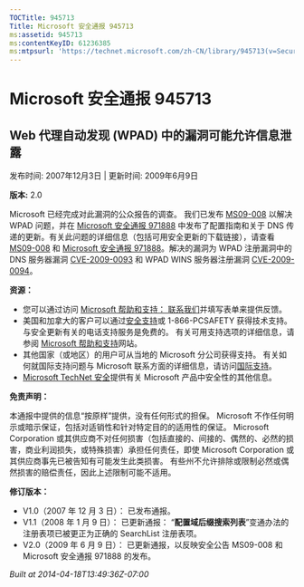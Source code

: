 ```yaml
---
TOCTitle: 945713
Title: Microsoft 安全通报 945713
ms:assetid: 945713
ms:contentKeyID: 61236385
ms:mtpsurl: 'https://technet.microsoft.com/zh-CN/library/945713(v=Security.10)'
---
```




Microsoft 安全通报 945713
=========================

Web 代理自动发现 (WPAD) 中的漏洞可能允许信息泄露
------------------------------------------------

发布时间: 2007年12月3日 | 更新时间: 2009年6月9日

**版本:** 2.0

Microsoft 已经完成对此漏洞的公众报告的调查。 我们已发布 [MS09-008](http://go.microsoft.com/fwlink/?linkid=139821) 以解决 WPAD 问题，并在 [Microsoft 安全通报 971888](http://technet.microsoft.com/security/advisory/971888) 中发布了配置指南和关于 DNS 传递的更新。有关此问题的详细信息（包括可用安全更新的下载链接），请查看 [MS09-008](http://go.microsoft.com/fwlink/?linkid=139821) 和 [Microsoft 安全通报 971888](http://technet.microsoft.com/security/advisory/971888)。解决的漏洞为 WPAD 注册漏洞中的 DNS 服务器漏洞 [CVE-2009-0093](http://www.cve.mitre.org/cgi-bin/cvename.cgi?name=cve-2009-0093) 和 WPAD WINS 服务器注册漏洞 [CVE-2009-0094](http://www.cve.mitre.org/cgi-bin/cvename.cgi?name=cve-2009-0094)。

**资源：**

-   您可以通过访问 [Microsoft 帮助和支持： 联系我们](https://support.microsoft.com/common/survey.aspx?scid=sw;en;1257&amp;showpage=1&amp;ws=technet&amp;sd=tech)并填写表单来提供反馈。
-   美国和加拿大的客户可以通过[安全支持](http://go.microsoft.com/fwlink/?linkid=21131)或 1-866-PCSAFETY 获得技术支持。 与安全更新有关的电话支持服务是免费的。 有关可用支持选项的详细信息，请参阅 [Microsoft 帮助和支持](http://support.microsoft.com/default.aspx?ln=zh-cn)网站。
-   其他国家（或地区）的用户可从当地的 Microsoft 分公司获得支持。 有关如何就国际支持问题与 Microsoft 联系方面的详细信息，请访问[国际支持](http://go.microsoft.com/fwlink/?linkid=21155)。
-   [Microsoft TechNet 安全](http://go.microsoft.com/fwlink/?linkid=21132)提供有关 Microsoft 产品中安全性的其他信息。

**免责声明：**

本通报中提供的信息“按原样”提供，没有任何形式的担保。 Microsoft 不作任何明示或暗示保证，包括对适销性和针对特定目的的适用性的保证。 Microsoft Corporation 或其供应商不对任何损害（包括直接的、间接的、偶然的、必然的损害，商业利润损失，或特殊损害）承担任何责任，即使 Microsoft Corporation 或其供应商事先已被告知有可能发生此类损害。 有些州不允许排除或限制必然或偶然损害的赔偿责任，因此上述限制可能不适用。

**修订版本：**

-   V1.0（2007 年 12 月 3 日）： 已发布通报。
-   V1.1（2008 年 1 月 9 日）： 已更新通报： “**配置域后缀搜索列表**”变通办法的注册表项已被更正为正确的 SearchList 注册表项。
-   V2.0（2009 年 6 月 9 日）： 已更新通报，以反映安全公告 MS09-008 和 Microsoft 安全通报 971888 的发布。

*Built at 2014-04-18T13:49:36Z-07:00*
